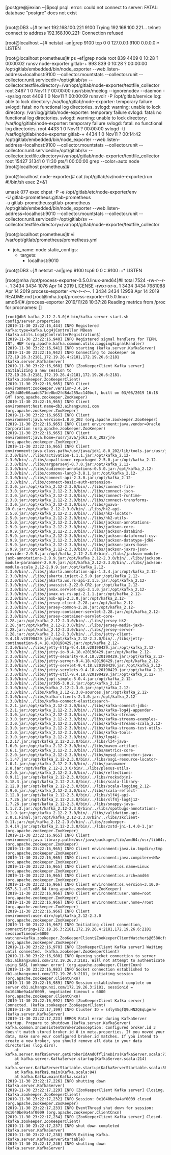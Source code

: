 [postgre@jiexian ~]$psql
psql: error: could not connect to server: FATAL:  database "postgre" does not exist


##
[root@DB3 ~]# telnet 192.168.100.221 9100
Trying 192.168.100.221...
telnet: connect to address 192.168.100.221: Connection refused

[root@localhost ~]# netstat -an|grep 9100
tcp        0      0 127.0.0.1:9100          0.0.0.0:*               LISTEN

[root@localhost prometheus]# ps -ef|grep node
root       839  4409  0 10:28 ?        00:00:02 runsv node-exporter
gitlab-+   993   839  0 10:28 ?        00:00:00 /opt/gitlab/embedded/bin/node_exporter --web.listen-address=localhost:9100 --collector.mountstats --collector.runit --collector.runit.servicedir=/opt/gitlab/sv --collector.textfile.directory=/var/opt/gitlab/node-exporter/textfile_collector
root      3467     1  0 Nov11 ?        00:00:00 /usr/sbin/mcelog --ignorenodev --daemon --syslog
root      4409     1  0 Nov11 ?        00:00:09 runsvdir -P /opt/gitlab/service log: able to lock directory: /var/log/gitlab/node-exporter: temporary failure svlogd: fatal: no functional log directories. svlogd: warning: unable to lock directory: /var/log/gitlab/node-exporter: temporary failure svlogd: fatal: no functional log directories. svlogd: warning: unable to lock directory: /var/log/gitlab/node-exporter: temporary failure svlogd: fatal: no functional log directories. 
root      4433     1  0 Nov11 ?        00:00:00 svlogd -tt /var/log/gitlab/node-exporter
gitlab-+  4434     1  0 Nov11 ?        00:14:42 /opt/gitlab/embedded/bin/node_exporter --web.listen-address=localhost:9100 --collector.mountstats --collector.runit --collector.runit.servicedir=/opt/gitlab/sv --collector.textfile.directory=/var/opt/gitlab/node-exporter/textfile_collector
root     15427 31341  0 11:30 pts/1    00:00:00 grep --color=auto node
[root@localhost prometheus]#

[root@localhost node-exporter]# cat /opt/gitlab/sv/node-exporter/run
#!/bin/sh
exec 2>&1

umask 077
exec chpst -P -e /opt/gitlab/etc/node-exporter/env \
  -U gitlab-prometheus:gitlab-prometheus \
  -u gitlab-prometheus:gitlab-prometheus \
  /opt/gitlab/embedded/bin/node_exporter --web.listen-address=localhost:9010 --collector.mountstats --collector.runit --collector.runit.servicedir=/opt/gitlab/sv --collector.textfile.directory=/var/opt/gitlab/node-exporter/textfile_collector

[root@localhost prometheus]# vi /var/opt/gitlab/prometheus/prometheus.yml
- job_name: node
  static_configs:
  - targets:
    - localhost:9010



[root@DB3 ~]# netstat -an|grep 9100
tcp6       0      0 :::9100                 :::*                    LISTEN


[root@mha /opt/process-exporter-0.5.0.linux-amd64]#ll
total 7524
-rw-r--r--. 1 3434 3434    1076 Apr 14  2019 LICENSE
-rwxr-xr-x. 1 3434 3434 7681088 Apr 14  2019 process-exporter
-rw-r--r--. 1 3434 3434   12958 Apr 14  2019 README.md
[root@mha /opt/process-exporter-0.5.0.linux-amd64]#./process-exporter 
2019/11/28 10:37:28 Reading metrics from /proc for procnames: []

```
[root@db3 kafka_2.12-2.3.0]# bin/kafka-server-start.sh config/server.properties
[2019-11-30 23:22:16,444] INFO Registered kafka:type=kafka.Log4jController MBean (kafka.utils.Log4jControllerRegistration$)
[2019-11-30 23:22:16,940] INFO Registered signal handlers for TERM, INT, HUP (org.apache.kafka.common.utils.LoggingSignalHandler)
[2019-11-30 23:22:16,941] INFO starting (kafka.server.KafkaServer)
[2019-11-30 23:22:16,942] INFO Connecting to zookeeper on 172.19.26.3:2181,172.19.26.4:2181,172.19.26.6:2181 (kafka.server.KafkaServer)
[2019-11-30 23:22:16,960] INFO [ZooKeeperClient Kafka server] Initializing a new session to 172.19.26.3:2181,172.19.26.4:2181,172.19.26.6:2181. (kafka.zookeeper.ZooKeeperClient)
[2019-11-30 23:22:16,965] INFO Client environment:zookeeper.version=3.4.14-4c25d480e66aadd371de8bd2fd8da255ac140bcf, built on 03/06/2019 16:18 GMT (org.apache.zookeeper.ZooKeeper)
[2019-11-30 23:22:16,965] INFO Client environment:host.name=db3.aihangxunxi.com (org.apache.zookeeper.ZooKeeper)
[2019-11-30 23:22:16,965] INFO Client environment:java.version=1.8.0_202 (org.apache.zookeeper.ZooKeeper)
[2019-11-30 23:22:16,965] INFO Client environment:java.vendor=Oracle Corporation (org.apache.zookeeper.ZooKeeper)
[2019-11-30 23:22:16,965] INFO Client environment:java.home=/usr/java/jdk1.8.0_202/jre (org.apache.zookeeper.ZooKeeper)
[2019-11-30 23:22:16,965] INFO Client environment:java.class.path=/usr/java/jdk1.8.0_202/lib/tools.jar:/usr/java/jdk1.8.0_202/lib/dt.jar:/usr/java/jdk1.8.0_202/lib:/opt/kafka_2.12-2.3.0/bin/../libs/activation-1.1.1.jar:/opt/kafka_2.12-2.3.0/bin/../libs/aopalliance-repackaged-2.5.0.jar:/opt/kafka_2.12-2.3.0/bin/../libs/argparse4j-0.7.0.jar:/opt/kafka_2.12-2.3.0/bin/../libs/audience-annotations-0.5.0.jar:/opt/kafka_2.12-2.3.0/bin/../libs/commons-lang3-3.8.1.jar:/opt/kafka_2.12-2.3.0/bin/../libs/connect-api-2.3.0.jar:/opt/kafka_2.12-2.3.0/bin/../libs/connect-basic-auth-extension-2.3.0.jar:/opt/kafka_2.12-2.3.0/bin/../libs/connect-file-2.3.0.jar:/opt/kafka_2.12-2.3.0/bin/../libs/connect-json-2.3.0.jar:/opt/kafka_2.12-2.3.0/bin/../libs/connect-runtime-2.3.0.jar:/opt/kafka_2.12-2.3.0/bin/../libs/connect-transforms-2.3.0.jar:/opt/kafka_2.12-2.3.0/bin/../libs/guava-20.0.jar:/opt/kafka_2.12-2.3.0/bin/../libs/hk2-api-2.5.0.jar:/opt/kafka_2.12-2.3.0/bin/../libs/hk2-locator-2.5.0.jar:/opt/kafka_2.12-2.3.0/bin/../libs/hk2-utils-2.5.0.jar:/opt/kafka_2.12-2.3.0/bin/../libs/jackson-annotations-2.9.9.jar:/opt/kafka_2.12-2.3.0/bin/../libs/jackson-core-2.9.9.jar:/opt/kafka_2.12-2.3.0/bin/../libs/jackson-databind-2.9.9.jar:/opt/kafka_2.12-2.3.0/bin/../libs/jackson-dataformat-csv-2.9.9.jar:/opt/kafka_2.12-2.3.0/bin/../libs/jackson-datatype-jdk8-2.9.9.jar:/opt/kafka_2.12-2.3.0/bin/../libs/jackson-jaxrs-base-2.9.9.jar:/opt/kafka_2.12-2.3.0/bin/../libs/jackson-jaxrs-json-provider-2.9.9.jar:/opt/kafka_2.12-2.3.0/bin/../libs/jackson-module-jaxb-annotations-2.9.9.jar:/opt/kafka_2.12-2.3.0/bin/../libs/jackson-module-paranamer-2.9.9.jar:/opt/kafka_2.12-2.3.0/bin/../libs/jackson-module-scala_2.12-2.9.9.jar:/opt/kafka_2.12-2.3.0/bin/../libs/jakarta.annotation-api-1.3.4.jar:/opt/kafka_2.12-2.3.0/bin/../libs/jakarta.inject-2.5.0.jar:/opt/kafka_2.12-2.3.0/bin/../libs/jakarta.ws.rs-api-2.1.5.jar:/opt/kafka_2.12-2.3.0/bin/../libs/javassist-3.22.0-CR2.jar:/opt/kafka_2.12-2.3.0/bin/../libs/javax.servlet-api-3.1.0.jar:/opt/kafka_2.12-2.3.0/bin/../libs/javax.ws.rs-api-2.1.1.jar:/opt/kafka_2.12-2.3.0/bin/../libs/jaxb-api-2.3.0.jar:/opt/kafka_2.12-2.3.0/bin/../libs/jersey-client-2.28.jar:/opt/kafka_2.12-2.3.0/bin/../libs/jersey-common-2.28.jar:/opt/kafka_2.12-2.3.0/bin/../libs/jersey-container-servlet-2.28.jar:/opt/kafka_2.12-2.3.0/bin/../libs/jersey-container-servlet-core-2.28.jar:/opt/kafka_2.12-2.3.0/bin/../libs/jersey-hk2-2.28.jar:/opt/kafka_2.12-2.3.0/bin/../libs/jersey-media-jaxb-2.28.jar:/opt/kafka_2.12-2.3.0/bin/../libs/jersey-server-2.28.jar:/opt/kafka_2.12-2.3.0/bin/../libs/jetty-client-9.4.18.v20190429.jar:/opt/kafka_2.12-2.3.0/bin/../libs/jetty-continuation-9.4.18.v20190429.jar:/opt/kafka_2.12-2.3.0/bin/../libs/jetty-http-9.4.18.v20190429.jar:/opt/kafka_2.12-2.3.0/bin/../libs/jetty-io-9.4.18.v20190429.jar:/opt/kafka_2.12-2.3.0/bin/../libs/jetty-security-9.4.18.v20190429.jar:/opt/kafka_2.12-2.3.0/bin/../libs/jetty-server-9.4.18.v20190429.jar:/opt/kafka_2.12-2.3.0/bin/../libs/jetty-servlet-9.4.18.v20190429.jar:/opt/kafka_2.12-2.3.0/bin/../libs/jetty-servlets-9.4.18.v20190429.jar:/opt/kafka_2.12-2.3.0/bin/../libs/jetty-util-9.4.18.v20190429.jar:/opt/kafka_2.12-2.3.0/bin/../libs/jopt-simple-5.0.4.jar:/opt/kafka_2.12-2.3.0/bin/../libs/jsr305-3.0.2.jar:/opt/kafka_2.12-2.3.0/bin/../libs/kafka_2.12-2.3.0.jar:/opt/kafka_2.12-2.3.0/bin/../libs/kafka_2.12-2.3.0-sources.jar:/opt/kafka_2.12-2.3.0/bin/../libs/kafka-clients-2.3.0.jar:/opt/kafka_2.12-2.3.0/bin/../libs/kafka-connect-elasticsearch-5.2.1.jar:/opt/kafka_2.12-2.3.0/bin/../libs/kafka-connect-jdbc-5.2.1.jar:/opt/kafka_2.12-2.3.0/bin/../libs/kafka-log4j-appender-2.3.0.jar:/opt/kafka_2.12-2.3.0/bin/../libs/kafka-streams-2.3.0.jar:/opt/kafka_2.12-2.3.0/bin/../libs/kafka-streams-examples-2.3.0.jar:/opt/kafka_2.12-2.3.0/bin/../libs/kafka-streams-scala_2.12-2.3.0.jar:/opt/kafka_2.12-2.3.0/bin/../libs/kafka-streams-test-utils-2.3.0.jar:/opt/kafka_2.12-2.3.0/bin/../libs/kafka-tools-2.3.0.jar:/opt/kafka_2.12-2.3.0/bin/../libs/log4j-1.2.17.jar:/opt/kafka_2.12-2.3.0/bin/../libs/lz4-java-1.6.0.jar:/opt/kafka_2.12-2.3.0/bin/../libs/maven-artifact-3.6.1.jar:/opt/kafka_2.12-2.3.0/bin/../libs/metrics-core-2.2.0.jar:/opt/kafka_2.12-2.3.0/bin/../libs/mysql-connector-java-5.1.47.jar:/opt/kafka_2.12-2.3.0/bin/../libs/osgi-resource-locator-1.0.1.jar:/opt/kafka_2.12-2.3.0/bin/../libs/paranamer-2.8.jar:/opt/kafka_2.12-2.3.0/bin/../libs/plexus-utils-3.2.0.jar:/opt/kafka_2.12-2.3.0/bin/../libs/reflections-0.9.11.jar:/opt/kafka_2.12-2.3.0/bin/../libs/rocksdbjni-5.18.3.jar:/opt/kafka_2.12-2.3.0/bin/../libs/scala-library-2.12.8.jar:/opt/kafka_2.12-2.3.0/bin/../libs/scala-logging_2.12-3.9.0.jar:/opt/kafka_2.12-2.3.0/bin/../libs/scala-reflect-2.12.8.jar:/opt/kafka_2.12-2.3.0/bin/../libs/slf4j-api-1.7.26.jar:/opt/kafka_2.12-2.3.0/bin/../libs/slf4j-log4j12-1.7.26.jar:/opt/kafka_2.12-2.3.0/bin/../libs/snappy-java-1.1.7.3.jar:/opt/kafka_2.12-2.3.0/bin/../libs/spotbugs-annotations-3.1.9.jar:/opt/kafka_2.12-2.3.0/bin/../libs/validation-api-2.0.1.Final.jar:/opt/kafka_2.12-2.3.0/bin/../libs/zkclient-0.11.jar:/opt/kafka_2.12-2.3.0/bin/../libs/zookeeper-3.4.14.jar:/opt/kafka_2.12-2.3.0/bin/../libs/zstd-jni-1.4.0-1.jar (org.apache.zookeeper.ZooKeeper)
[2019-11-30 23:22:16,965] INFO Client environment:java.library.path=/usr/java/packages/lib/amd64:/usr/lib64:/lib64:/lib:/usr/lib (org.apache.zookeeper.ZooKeeper)
[2019-11-30 23:22:16,965] INFO Client environment:java.io.tmpdir=/tmp (org.apache.zookeeper.ZooKeeper)
[2019-11-30 23:22:16,965] INFO Client environment:java.compiler=<NA> (org.apache.zookeeper.ZooKeeper)
[2019-11-30 23:22:16,965] INFO Client environment:os.name=Linux (org.apache.zookeeper.ZooKeeper)
[2019-11-30 23:22:16,965] INFO Client environment:os.arch=amd64 (org.apache.zookeeper.ZooKeeper)
[2019-11-30 23:22:16,966] INFO Client environment:os.version=3.10.0-957.5.1.el7.x86_64 (org.apache.zookeeper.ZooKeeper)
[2019-11-30 23:22:16,966] INFO Client environment:user.name=root (org.apache.zookeeper.ZooKeeper)
[2019-11-30 23:22:16,966] INFO Client environment:user.home=/root (org.apache.zookeeper.ZooKeeper)
[2019-11-30 23:22:16,966] INFO Client environment:user.dir=/opt/kafka_2.12-2.3.0 (org.apache.zookeeper.ZooKeeper)
[2019-11-30 23:22:16,967] INFO Initiating client connection, connectString=172.19.26.3:2181,172.19.26.4:2181,172.19.26.6:2181 sessionTimeout=6000 watcher=kafka.zookeeper.ZooKeeperClient$ZooKeeperClientWatcher$@6580cfdd (org.apache.zookeeper.ZooKeeper)
[2019-11-30 23:22:16,978] INFO [ZooKeeperClient Kafka server] Waiting until connected. (kafka.zookeeper.ZooKeeperClient)
[2019-11-30 23:22:16,980] INFO Opening socket connection to server db1.aihangxunxi.com/172.19.26.3:2181. Will not attempt to authenticate using SASL (unknown error) (org.apache.zookeeper.ClientCnxn)
[2019-11-30 23:22:16,983] INFO Socket connection established to db1.aihangxunxi.com/172.19.26.3:2181, initiating session (org.apache.zookeeper.ClientCnxn)
[2019-11-30 23:22:16,989] INFO Session establishment complete on server db1.aihangxunxi.com/172.19.26.3:2181, sessionid = 0x1040be9a4af0009, negotiated timeout = 6000 (org.apache.zookeeper.ClientCnxn)
[2019-11-30 23:22:16,992] INFO [ZooKeeperClient Kafka server] Connected. (kafka.zookeeper.ZooKeeperClient)
[2019-11-30 23:22:17,199] INFO Cluster ID = s4ly4SqfQ9uHN2QEqLgerw (kafka.server.KafkaServer)
[2019-11-30 23:22:17,223] ERROR Fatal error during KafkaServer startup. Prepare to shutdown (kafka.server.KafkaServer)
kafka.common.InconsistentBrokerIdException: Configured broker.id 3 doesn't match stored broker.id 0 in meta.properties. If you moved your data, make sure your configured broker.id matches. If you intend to create a new broker, you should remove all data in your data directories (log.dirs).
	at kafka.server.KafkaServer.getBrokerIdAndOfflineDirs(KafkaServer.scala:715)
	at kafka.server.KafkaServer.startup(KafkaServer.scala:214)
	at kafka.server.KafkaServerStartable.startup(KafkaServerStartable.scala:38)
	at kafka.Kafka$.main(Kafka.scala:84)
	at kafka.Kafka.main(Kafka.scala)
[2019-11-30 23:22:17,226] INFO shutting down (kafka.server.KafkaServer)
[2019-11-30 23:22:17,229] INFO [ZooKeeperClient Kafka server] Closing. (kafka.zookeeper.ZooKeeperClient)
[2019-11-30 23:22:17,232] INFO Session: 0x1040be9a4af0009 closed (org.apache.zookeeper.ZooKeeper)
[2019-11-30 23:22:17,233] INFO EventThread shut down for session: 0x1040be9a4af0009 (org.apache.zookeeper.ClientCnxn)
[2019-11-30 23:22:17,234] INFO [ZooKeeperClient Kafka server] Closed. (kafka.zookeeper.ZooKeeperClient)
[2019-11-30 23:22:17,237] INFO shut down completed (kafka.server.KafkaServer)
[2019-11-30 23:22:17,238] ERROR Exiting Kafka. (kafka.server.KafkaServerStartable)
[2019-11-30 23:22:17,240] INFO shutting down (kafka.server.KafkaServer)


```

